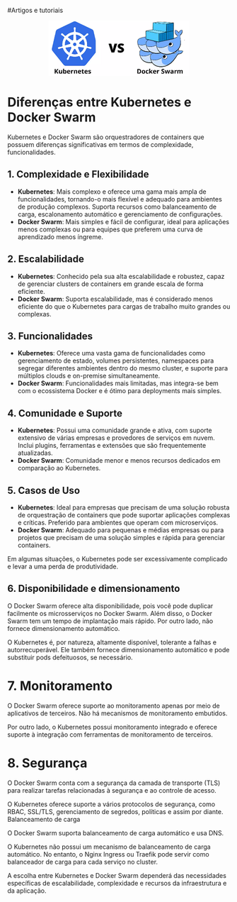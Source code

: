 #Artigos e tutoriais

<p align="center">
  <img src="/img/k8s_vs_docker.png">
</p>

# Diferenças entre Kubernetes e Docker Swarm

Kubernetes e Docker Swarm são orquestradores de containers que possuem diferenças significativas em termos de complexidade, funcionalidades.

## 1. Complexidade e Flexibilidade
- **Kubernetes**: Mais complexo e oferece uma gama mais ampla de funcionalidades, tornando-o mais flexível e adequado para ambientes de produção complexos. Suporta recursos como balanceamento de carga, escalonamento automático e gerenciamento de configurações.
- **Docker Swarm**: Mais simples e fácil de configurar, ideal para aplicações menos complexas ou para equipes que preferem uma curva de aprendizado menos íngreme.

## 2. Escalabilidade
- **Kubernetes**: Conhecido pela sua alta escalabilidade e robustez, capaz de gerenciar clusters de containers em grande escala de forma eficiente.
- **Docker Swarm**: Suporta escalabilidade, mas é considerado menos eficiente do que o Kubernetes para cargas de trabalho muito grandes ou complexas.

## 3. Funcionalidades
- **Kubernetes**: Oferece uma vasta gama de funcionalidades como gerenciamento de estado, volumes persistentes, namespaces para segregar diferentes ambientes dentro do mesmo cluster, e suporte para múltiplos clouds e on-premise simultaneamente.
- **Docker Swarm**: Funcionalidades mais limitadas, mas integra-se bem com o ecossistema Docker e é ótimo para deployments mais simples.

## 4. Comunidade e Suporte
- **Kubernetes**: Possui uma comunidade grande e ativa, com suporte extensivo de várias empresas e provedores de serviços em nuvem. Inclui plugins, ferramentas e extensões que são frequentemente atualizadas.
- **Docker Swarm**: Comunidade menor e menos recursos dedicados em comparação ao Kubernetes.

## 5. Casos de Uso
- **Kubernetes**: Ideal para empresas que precisam de uma solução robusta de orquestração de containers que pode suportar aplicações complexas e críticas. Preferido para ambientes que operam com microserviços.
- **Docker Swarm**: Adequado para pequenas e médias empresas ou para projetos que precisam de uma solução simples e rápida para gerenciar containers.

Em algumas situações, o Kubernetes pode ser excessivamente complicado e levar a uma perda de produtividade.

## 6. Disponibilidade e dimensionamento

O Docker Swarm oferece alta disponibilidade, pois você pode duplicar facilmente os microsserviços no Docker Swarm. Além disso, o Docker Swarm tem um tempo de implantação mais rápido. 
Por outro lado, não fornece dimensionamento automático.

O Kubernetes é, por natureza, altamente disponível, tolerante a falhas e autorrecuperável. Ele também fornece dimensionamento automático e pode substituir pods defeituosos, se necessário.

# 7. Monitoramento

O Docker Swarm oferece suporte ao monitoramento apenas por meio de aplicativos de terceiros. Não há mecanismos de monitoramento embutidos.

Por outro lado, o Kubernetes possui monitoramento integrado e oferece suporte à integração com ferramentas de monitoramento de terceiros.

# 8. Segurança

O Docker Swarm conta com a segurança da camada de transporte (TLS) para realizar tarefas relacionadas à segurança e ao controle de acesso.

O Kubernetes oferece suporte a vários protocolos de segurança, como RBAC, SSL/TLS, gerenciamento de segredos, políticas e assim por diante.
Balanceamento de carga

O Docker Swarm suporta balanceamento de carga automático e usa DNS.

O Kubernetes não possui um mecanismo de balanceamento de carga automático. No entanto, o Nginx Ingress ou Traefik pode servir como balanceador de carga para cada serviço no cluster.


A escolha entre Kubernetes e Docker Swarm dependerá das necessidades específicas de escalabilidade, complexidade e recursos da infraestrutura e da aplicação.

